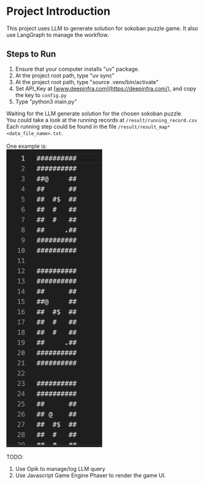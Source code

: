 # Project Introduction

This project uses LLM to generate solution for sokoban puzzle game. It also use LangGraph to manage the workflow.

## Steps to Run

1. Ensure that your computer installs "uv" package.
2. At the project root path, type "uv sync"
3. At the project root path, type "source .venv/bin/activate"
4. Set API_Key at [www.deepinfra.com](https://deepinfra.com/), and copy the key to `config.py`
5. Type "python3 main.py"

Waiting for the LLM generate solution for the chosen sokoban puzzle. <br>
You could take a look at the running records at `/result/running_record.csv` <br>
Each running step could be found in the file `/result/result_map*<data_file_name>.txt`. <br><br>
One example is: <br>
<img src="result/running_result.png" width = 250>

TODO:

1. Use Opik to manage/log LLM query
2. Use Javascript Game Engine Phaser to render the game UI.
